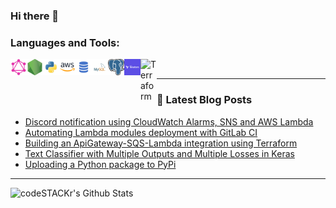 ### Hi there 👋

### Languages and Tools:

<img align="left" alt="GraphQL" width="26px" src="https://raw.githubusercontent.com/github/explore/80688e429a7d4ef2fca1e82350fe8e3517d3494d/topics/graphql/graphql.png" />
<img align="left" alt="Node.js" width="26px" src="https://raw.githubusercontent.com/github/explore/80688e429a7d4ef2fca1e82350fe8e3517d3494d/topics/nodejs/nodejs.png" />
<img align="left" alt="Python" width="26px" src="https://raw.githubusercontent.com/github/explore/80688e429a7d4ef2fca1e82350fe8e3517d3494d/topics/python/python.png" />
<img align="left" alt="AWS" width="26px" src="https://raw.githubusercontent.com/github/explore/80688e429a7d4ef2fca1e82350fe8e3517d3494d/topics/aws/aws.png" />
<img align="left" alt="SQL" width="26px" src="https://raw.githubusercontent.com/github/explore/80688e429a7d4ef2fca1e82350fe8e3517d3494d/topics/sql/sql.png" />
<img align="left" alt="MySQL" width="26px" src="https://raw.githubusercontent.com/github/explore/80688e429a7d4ef2fca1e82350fe8e3517d3494d/topics/mysql/mysql.png" />
<img align="left" alt="Postgresql" width="26px" src="https://raw.githubusercontent.com/github/explore/80688e429a7d4ef2fca1e82350fe8e3517d3494d/topics/postgresql/postgresql.png" />
<img align="left" alt="Terraform" width="26px" src="https://raw.githubusercontent.com/github/explore/80688e429a7d4ef2fca1e82350fe8e3517d3494d/topics/terraform/terraform.png" />
<img align="left" alt="Terraform" width="26px" src="https://github.com/scikit-learn/scikit-learn/blob/master/doc/logos/scikit-learn-logo.png" />
<br />

---

<!--
**DanielDaCosta/DanielDaCosta** is a ✨ _special_ ✨ repository because its `README.md` (this file) appears on your GitHub profile.

Here are some ideas to get you started:

- 🔭 I’m currently working on ...
- 🌱 I’m currently learning ...
- 👯 I’m looking to collaborate on ...
- 🤔 I’m looking for help with ...
- 💬 Ask me about ...
- 📫 How to reach me: ...
- 😄 Pronouns: ...
- ⚡ Fun fact: ...
-->

### 📕 Latest Blog Posts
<!-- BLOG-POST-LIST:START -->
- [Discord notification using CloudWatch Alarms, SNS and AWS Lambda](https://towardsdatascience.com/discord-notification-using-cloudwatch-alarms-sns-and-aws-lambda-71393861699f)
- [Automating Lambda modules deployment with GitLab CI](https://towardsdatascience.com/automating-lambda-modules-deployment-with-gitlab-ci-b34cc58a7ac0)
- [Building an ApiGateway-SQS-Lambda integration using Terraform](https://towardsdatascience.com/building-an-apigateway-sqs-lambda-integration-using-terraform-5617cc0408ad)
- [Text Classifier with Multiple Outputs and Multiple Losses in Keras](https://towardsdatascience.com/text-classifier-with-multiple-outputs-and-multiple-losses-in-keras-4b7a527eb858)
- [Uploading a Python package to PyPi](https://medium.com/python-in-plain-english/uploading-a-python-package-to-pypi-33e13ed6c6d3)
<!-- BLOG-POST-LIST:END -->

---

<img align="left" alt="codeSTACKr's Github Stats" src="https://github-readme-stats.codestackr.vercel.app/api?username=DanielDaCosta&show_icons=true&hide_border=true" />
